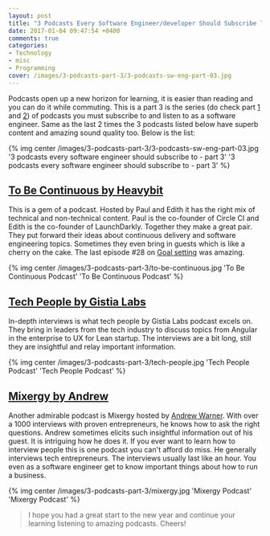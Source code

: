 ```yaml
---
layout: post
title: "3 Podcasts Every Software Engineer/developer Should Subscribe To - Part 3"
date: 2017-01-04 09:47:54 +0400
comments: true
categories:
- Technology
- misc
- Programming
cover: /images/3-podcasts-part-3/3-podcasts-sw-eng-part-03.jpg
---
```


Podcasts open up a new horizon for learning, it is easier than reading and you can do it while commuting. This is a part 3 is the series (do check part [1](http://geshan.com.np/blog/2015/10/3-podcasts-every-software-engineer-slash-developer-should-subscribe-to/) and
[2](http://geshan.com.np/blog/2016/05/3-podcasts-every-software-engineer-slash-developer-should-subscribe-to-part-2/)) of podcasts you must subscribe to and listen to as a software engineer. Same as the last 2 times the 3 podcasts listed below have superb content and amazing sound quality too. Below is the list:

{% img center /images/3-podcasts-part-3/3-podcasts-sw-eng-part-03.jpg '3 podcasts every software engineer should subscribe to - part 3' '3 podcasts every software engineer should subscribe to - part 3' %}

<!-- more -->

## [To Be Continuous by Heavybit](http://www.heavybit.com/library/podcasts/to-be-continuous/)

This is a gem of a podcast. Hosted by Paul and Edith it has the right mix of technical and non-technical content.
Paul is the co-founder of Circle CI and Edith is the co-founder of LaunchDarkly. Together they make a great pair.
They put forward their ideas about continuous delivery and software engineering topics.
Sometimes they even bring in guests which is like a cherry on the cake. The last episode #28 on [Goal setting](http://www.heavybit.com/library/podcasts/to-be-continuous/ep-28-goal-setting/) was amazing.

{% img center /images/3-podcasts-part-3/to-be-continuous.jpg 'To Be Continuous Podcast' 'To Be Continuous Podcast' %}

## [Tech People by Gistia Labs](http://www.gistia.com/techpeople/)

In-depth interviews is what tech people by Gistia Labs podcast excels on. They bring in leaders from the
tech industry to discuss topics from Angular in the enterprise to UX for Lean startup.
The interviews are a bit long, still they are insightful and relay important information.

{% img center /images/3-podcasts-part-3/tech-people.jpg 'Tech People Podcast' 'Tech People Podcast' %}

## [Mixergy by Andrew](https://mixergy.com/interviews/)

Another admirable podcast is Mixergy hosted by [Andrew Warner](http://www.andrewwarner.com/).
With over a 1000 interviews with proven entrepreneurs, he knows how to ask the right questions.
Andrew sometimes elicits such insightful information out of his guest. It is intriguing how he does it.
If you ever want to learn how to interview people this is one podcast you can't afford do miss.
He generally interviews tech entrepreneurs. The interviews usually last like an hour.
You even as a software engineer get to know important things about how to run a business.

{% img center /images/3-podcasts-part-3/mixergy.jpg 'Mixergy Podcast' 'Mixergy Podcast' %}

> I hope you had a great start to the new year and continue your learning listening to amazing podcasts. Cheers!  
